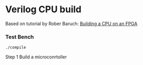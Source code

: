 # Verilog CPU build

Based on tutorial by Rober Baruch:
[Building a CPU on an FPGA](https://www.youtube.com/watch?v=bxhT_btN_Cs&t=1352s)

### Test Bench

```
./compile
```


Step 1
Build a microconrtoller
